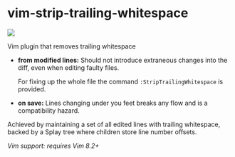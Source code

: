 # vim-strip-trailing-whitespace
![](https://github.com/axelf4/vim-strip-trailing-whitespace/workflows/CI/badge.svg)

Vim plugin that removes trailing whitespace
 * **from modified lines:** Should not introduce extraneous changes into the diff, even when editing faulty files.
 
   For fixing up the whole file the command `:StripTrailingWhitespace` is provided.
 * **on save:** Lines changing under you feet breaks any flow and is a compatibility hazard.
 
Achieved by maintaining a set of all edited lines with trailing whitespace,
backed by a Splay tree where children store line number offsets.

*Vim support: requires Vim 8.2+*
